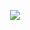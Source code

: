 <p align="center">
    <a href="https://github.com/victor-savinov/string-length">
        <img src="https://github.com/victor-savinov/string-length/blob/master/preview-red.png">
    </a>
</p>
